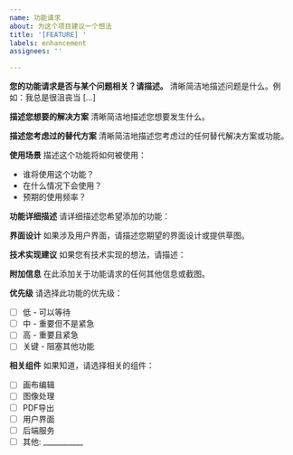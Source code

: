 ```yaml
---
name: 功能请求
about: 为这个项目建议一个想法
title: '[FEATURE] '
labels: enhancement
assignees: ''

---
```


**您的功能请求是否与某个问题相关？请描述。**
清晰简洁地描述问题是什么。例如：我总是很沮丧当 [...]

**描述您想要的解决方案**
清晰简洁地描述您想要发生什么。

**描述您考虑过的替代方案**
清晰简洁地描述您考虑过的任何替代解决方案或功能。

**使用场景**
描述这个功能将如何被使用：
- 谁将使用这个功能？
- 在什么情况下会使用？
- 预期的使用频率？

**功能详细描述**
请详细描述您希望添加的功能：

**界面设计**
如果涉及用户界面，请描述您期望的界面设计或提供草图。

**技术实现建议**
如果您有技术实现的想法，请描述：

**附加信息**
在此添加关于功能请求的任何其他信息或截图。

**优先级**
请选择此功能的优先级：
- [ ] 低 - 可以等待
- [ ] 中 - 重要但不是紧急
- [ ] 高 - 重要且紧急
- [ ] 关键 - 阻塞其他功能

**相关组件**
如果知道，请选择相关的组件：
- [ ] 画布编辑
- [ ] 图像处理
- [ ] PDF导出
- [ ] 用户界面
- [ ] 后端服务
- [ ] 其他: ___________
